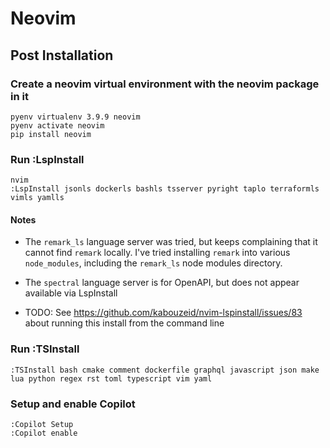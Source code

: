 # Neovim

## Post Installation

### Create a neovim virtual environment with the neovim package in it

```
pyenv virtualenv 3.9.9 neovim
pyenv activate neovim
pip install neovim
```


### Run :LspInstall

```
nvim
:LspInstall jsonls dockerls bashls tsserver pyright taplo terraformls vimls yamlls
```

#### Notes

* The `remark_ls` language server was tried, but keeps complaining that it cannot
  find `remark` locally. I've tried installing `remark` into various
  `node_modules`, including the `remark_ls` node modules directory.

* The `spectral` language server is for OpenAPI, but does not appear available
  via LspInstall

* TODO: See https://github.com/kabouzeid/nvim-lspinstall/issues/83 about running this install from the command line


### Run :TSInstall

```
:TSInstall bash cmake comment dockerfile graphql javascript json make lua python regex rst toml typescript vim yaml
```

### Setup and enable Copilot

```
:Copilot Setup
:Copilot enable
```
